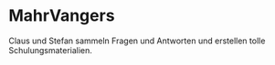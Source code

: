 # MahrVangers

Claus und Stefan sammeln Fragen und Antworten
und erstellen tolle Schulungsmaterialien.
